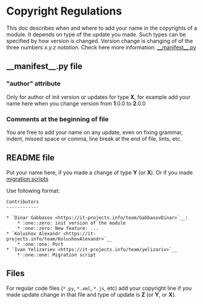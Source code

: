 # Copyright Regulations

This doc describes when and where to add your name in the copyrights of a module. 
It depends on type of the update you made. Such types can be specified by how version is changed.
Version change is changing of of the three numbers _x.y.z notation_.
Check here more information: [\_\_manifest\_\_.py](__manifest__.md#version)

## \_\_manifest\_\_.py file

### "author" attribute

Only for author of init version or updates for type  __X__, for example add your name here when you change version from __1__.0.0 to __2__.0.0 

### Comments at the beginning of file

You are free to add your name on any update, even on fixing grammar, indent, missed space or comma, line break at the end of file, lints, etc.

## README file

Put your name here, if you made a change of type __Y__ (or __X__). Or if you made [migration scripts](https://odoo-development.readthedocs.io/en/latest/maintenance/data-migration.html)

Use following format:

    Contributors
    ------------

    * `Dinar Gabbasov <https://it-projects.info/team/GabbasovDinar>`__:
        * :one::zero: init version of the module
        * :one::zero: New feature: ...
    * `Kolushov Alexandr <https://it-projects.info/team/KolushovAlexandr>`__
        * :one::one: Port
    * `Ivan Yelizariev <https://it-projects.info/team/yelizariv>`__
        * :one::one: Migration script

## Files

For regular code files (``*.py``, ``*.xml``, ``*.js``, etc) add your copyright line 
if you made update change in that file and type of update is __Z__ (or __Y__, or __X__).

